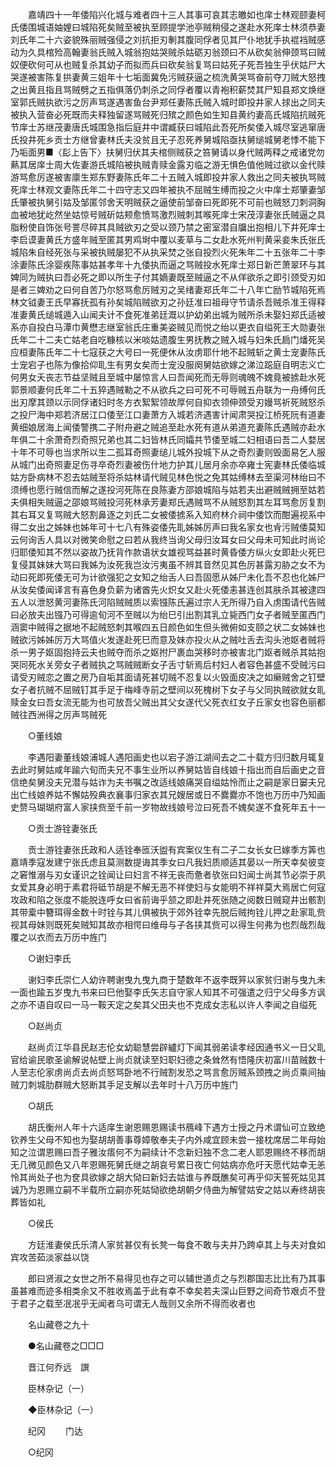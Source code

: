 <!-- { "loadSidebar": true } -->
　　嘉靖四十一年倭陷兴化城与难者四十三人其事可哀其志皦如也庠士林观颐妻柯氏倭围城语妯娌曰城陷死矣贼至被执至顾提学池亭贼稍侵之遂赴水死庠士林须恭妻刘氏年二十六姿貌殊丽贼强侵之刘抗拒刃剸其腹同俘者见其尸仆地犹手执裩裆贼感动为久具棺殓高翰妻翁氏贼入城翁抱姑哭贼杀姑砺刃翁颈曰不从砍矣翁伸颈骂曰贼奴便砍何可从也贼复杀其幼子而拟而兵曰砍矣翁复骂曰姑死子死吾独生乎伏姑尸大哭遂被害陈复拱妻黄三姐年十七垢面冀免污贼获逼之梳洗黄哭骂奋前夺刀贼大怒拽之出黄且指且骂贼劈之五指俱落仍刺杀之同俘者覆以青袍积薪焚其尸知县郑文焕继室郭氏贼执欲污之厉声骂遂遇害鱼台尹郑任妻陈氏贼入城时即投井家人捄出之同夫被执入营奋必死既而夫释独留遂骂贼死归殡之颜色如生知县黄约妻高氏城陷抗贼死节庠士苏继茂妻唐氏城围急指后庭井中谓臧获曰城陷此吾死所矣倭入城尽室逃窜唐氏投井死乡贡士方继曾妻林氏夫没贫且无子忍死养舅城陷亟扶舅缒城舅老悸不能下乃垢面男■〈髟上告下〉扶舅归伏其夫棺侧贼获之笞舅请以身代贼两释之戒诸党勿爇其居庠士周大佐妻游氏城陷被执贼青赎金露刃临之游无惧色值他贼过欲以金代赎游骂愈厉遂被害廪生郑东野妻陈氏年二十五贼入城即投井家人救出之同夫被执骂贼死庠士林观文妻陈氏年二十四守志又四年被执不屈贼生缚而投之火中庠士郑肇妻邹氏肇被执舅引姑及邹匿邻舍天明贼获之逼使前邹奋曰死即死不可前也贼怒刀刺洞胸血被地犹屹然坐姑惊号贼斫姑颊愈愤骂激烈贼刺其喉死庠士宋茂淳妻张氏贼逼之具脂粉使自饰张号詈尽碎其具贼欲刃之受以颈乃禁之密室潜自牖出抱相儿下井死庠士李启谟妻黄氏方盛年贼至匿其男鸡埘中覆以麦草与二女赴水死州判黄采妾朱氏张氏城陷朱自经死张与采被执贼屡犯不从执采焚之张自投烈火死朱年二十五张年二十李涂妻陈氏涂婴疾陈事姑甚孝年十九倭执而逼之骂贼投水死庠士郑日新芒萧翠环与其婢同为贼执曰吾必死之即以所生子付其嫡妻既至贼逼之不从佯欲杀之即引颈受刃如是者三婢劝之曰何自苦乃尔怒骂愈厉贼刃之吴绪妻郑氏年二十八年亡励节城陷死焉林文钺妻王氏早寡抚孤有孙矣城陷贼欲刃之孙廷准曰祖母守节请杀吾贼杀准王得释准妻黄氏缒城遁入山闻夫计不食死准弟廷溉以护幼弟出城为贼所杀未娶妇郑氏适被系亦自投白马潭巾黄懋志继室翁氏庄重美姿贼见而悦之绐以更衣自缢死王大勋妻张氏年二十二夫亡姑老自吃糠核以米啖姑遗腹生男抚教之贼入城与妇朱氏扃门燔死吴应桓妻陈氏年二十七寇获之大号曰一死便休从汝虏耶什地不起贼斩之黄士宠妻陈氏士宠宕子也陈为像拾仰耴生有男女矣而士宠没服阕舅姑欲嫁之涕泣跽庭自明志义亡何男女夭丧志节益坚贼且至城中屡惊言人曰吾闻死而无辱则魂魄不媿竟被掳赴水死郭景顺妻何氏年二十五猝遇贼勒之不从欲兵之曰可死不可辱贼五舟联为一舟缚何氏出刃摩其颈以示同俘诸妇时冬方衣絮絮领故厚何自抑衣领伸颈受刃嫚骂祈死贼怒杀之投尸海中郑若济居江口倭至江口妻萧方入城若济遇害计闻肃哭投江桥死阮有道妻黄细娘居海上闻倭警携二子附舟避之贼追至赴水死有道从弟道充妻陈氏遇贼亦赴水年俱二十余萧奇烈奇照兄弟也其二妇皆林氏同孀共节倭至城二妇相语曰吾二人婺居十年不可辱也当求所以生二孤耳奇照妻缒儿城外投城下从之奇烈妻则毁面易乞人服从城门出奇照妻足伤寻卒奇烈妻被伤什地力护其儿居月余亦卒雍士宪妻林氏倭临城姑方卧病林不忍去姑贼至将杀姑林请代贼见林色悦之免其姑缚林去至渠河林绐曰不须缚也愿行贼信而解之遂投河死陈在良陈妻方邵娘城陷与姑若夫出避贼贼拥至姑若夫俱相失贼逼之邵娘骂贼投河死林承芳妻郑氏遇贼骂不从贼怒割其左耳骂愈厉复割其右耳又复骂贼大怒割鼻逐之刘氏二女被倭掳系入知府林介祠中倭饮而酣遍视系中得二女出之姊妹也姊年可十七八有殊姿倭先耴姊姊厉声曰我名家女也肻污贼倭莫知云何询舌人具以对微笑命慰之曰若从我终当询父母归汝耳女曰父母未可知此时尚论归耶倭知其不然以姿故乃抚背作款语状女雄视骂益甚时黄昏倭方纵火女即赴火死巳复侵其妹妹大骂曰我姊为汝死我岂汝污夷虽不辨其音然见其色厉甚露刃胁之女不为动曰死即死倭无可为计欲强犯之女知之绐舌人曰吾固愿从姊尸未化吾不忍也化姊尸从汝矣倭闻译言有喜色身负薪为诸酋先火炽女又赴火死倭恚甚连创其肤杀其被逮四五人以泄怒黄河妻陈氏河陷贼贼质以索镪陈氏遍过宗人无所得乃自入虏围请代告贼曰必放夫出镪乃可得逾旬河不至贼以为绐巳引出割其乳立毙西门女子者贼至匿西门涵窦中贼得之据地不起贼怒刺其喉四五日颜色如生但头微俯如支颐之状二女姊妹也贼欲污姊姊厉万大骂值火发遂赴死巳而意及妹亦投火从之贼吐舌去沟头池妪者贼将杀一男子妪固抱持云夫也贼夺而杀之妪拊尸裹血哭移时亦被害北门妪者贼杀其姑抱哭同死水关旁女子者贼执之骂贼贼断女子舌寸斩焉后村妇人者容色甚盛不受贼污曰请受刃贼恋之置之房乃自垢其面请死甚切贼不忍复以火毁面皮决之如癞贼舍之钉壁女子者抗贼不屈贼钉其手足于梅峰寺前之壁间以死槐树下女子与父同执贼欲就女耴赎金女曰吾女流无能为也可放吾父贼出其父女遂代父死衣红女子丘家女也容色丽都贼往西洲得之厉声骂贼死 

　　○董线娘 

　　李遇阳妻董线娘浦城人遇阳画史也以宕子游江湖间去之二十载方归归数月辄复去此时舅姑咸年踰六旬而夫兄不事生业所以养舅姑皆自线娘十指出而自后画史之音信绝矣舅没夫兄潜与姑诈为夫书嘱之改适线娘痛哭自缢姑怜而止之嗣是家日窭夫兄出亡线娘养姑不懈姑殁典衣襄事归家衣其兄嫂居或日不爨爨亦不饱也万历中乃知画史赘马瑚瑚府富人家挟赀至千前一岁物故线娘号泣曰死吾不媿矣遂不食死年五十一 

　　○贡士游铨妻张氏 

　　贡士游铨妻张氏政和人适铨奉匜沃盥有宾案仪生有二子二女长女巳嫁季方筭也嘉靖季寇发建宁张氏虑且莫测数提诲其季女曰凡我妇质顺适其晏以一所天幸矣彼变之窘惟溺与刃女谨识之铨闻让曰妇言不祥无丧而惫者欤张曰妇闻士尚其节必崇于夙女爱其身必明于素君将砥节胡是不解无恶不祥使妇与女能明不祥祥莫大焉居亡何寇攻政和陷之张度不能脱连呼女曰省前诲乎颔之即赴井死张随之阅数日贼窥井出骸割其带槖中簪珥得金数十时铨与其儿俱被执于郊外铨幸先脱后贼拘铨儿押之赴家耴赀视其母妹则既死矣贼知其故亦相愕曰维母与子各挟其赀可以得生何弗为也烈哉烈哉覆之以衣而去万历中旌门 

　　○谢妇李氏 

　　谢妇李氏崇仁人幼许聘谢曳九曳九商于楚数年不返李既笄以家贫归谢与曳九未一面也踰五岁曳九书来曰巳他娶李氏矢志自守家人知其不可强遣之归宁父母多方讽之亦不语自叹曰一马一鞍天定之矣其父田夫也不克成女志私以许人李闻之自缢死 

　　○赵尚贞 

　　赵尚贞江华县民赵志伦女幼聪慧尝辟纑灯下闻其弱弟读孝经因通书义一日父耴官给谕民歌圣谕解说帖壁上尚贞就读至妇职妇德之条耸然有悟隆庆初富川苗贼数十人至志伦家虏尚贞去尚贞怒骂卧地不行贼割发恐之骂言愈厉贼系颈拽之尚贞乘间抽贼刀刺城肋群贼大怒断其手足支解以去年时十八万历中旌门 

　　○胡氏 

　　胡氏衡州人年十六适庠生谢恩赐恩赐读书鴈峰下遇方士授之丹术谓仙可立致绝钦养生父母不知也为娶胡胡善事尊嫜敬奉夫子内外咸宜顾未尝一接枕席居二年母始知之泣谓恩赐曰吾子雅汝痦何不为嗣续计不念新妇独不念二老人耶恩赐终不移而胡无几微见颜色又八年恩赐死舅氏继之胡哀号累日夜亡何姑病亦危吁天愿代姑幸无恙怜其尚处子也为奁具欲嫁之胡大恸曰新妇去姑谁与养既醮矣可再乎仰天誓死姑见其诚乃为恩赐立嗣不半载所立嗣亦死姑恸欲绝胡朝夕侍曲为解譬姑安之姑以寿终胡丧葬皆如礼 

　　○侯氏 

　　方廷淮妻侯氏乐清人家贫甚仅有长凳一每食不敢与夫并乃跨卓其上与夫对食如宾攻苦茹淡家益以饶 

　　郎曰贤淑之女世之所不易得见也存之可以辅世道贞之与烈郡国志比比有乃其事虽甚难而迹多相类余又不胜收焉盖于此有幸不幸矣若夫深山巨野之间奇节艰贞不登于君子之载至冺冺乎无闻者乌可谓无人哉则又余所不得而收者也 

　　名山藏卷之九十 

　　●名山藏卷之□□□ 

　　晋江何乔远　譔 

　　臣林杂记（一） 

　　◆臣林杂记（一） 

　　纪冈 
　　门达 

　　○纪冈 

